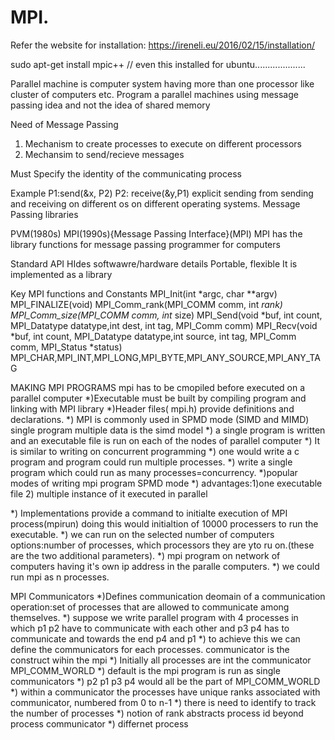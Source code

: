 # MPI.
Refer the website for installation:
  https://ireneli.eu/2016/02/15/installation/
  
  sudo apt-get install mpic++ // even this installed for ubuntu....................
  
  
 Parallel machine is computer system having more than one processor like cluster of computers etc.
 Program a parallel machines using message passing idea and not the idea of shared memory
 
 Need of Message Passing
  1) Mechanism to create processes to execute on different processors
  2) Mechansim to send/recieve messages
  
 Must Specify the identity of the communicating process
 
 Example
 P1:send(&x, P2)  P2: receive(&y,P1)
 explicit sending from sending and receiving on different os on different operating systems.
 Message Passing libraries
 
 PVM(1980s)
 MPI(1990s){Message Passing Interface}(MPI)
 MPI has the library functions for message passing programmer for computers
 
 Standard API
 HIdes softwawre/hardware details
 Portable, flexible
 It is implemented as a library
 
 Key MPI functions and Constants
 MPI_Init(int *argc, char **argv) 
 MPI_FINALIZE(void)
 MPI_Comm_rank(MPI_COMM comm, int *rank)
 MPI_Comm_size(MPI_COMM comm, int* size)
 MPI_Send(void *buf, int count, MPI_Datatype datatype,int dest, int tag, MPI_Comm comm)
 MPI_Recv(void *buf, int count, MPI_Datatype datatype,int source, int tag, MPI_Comm comm, MPI_Status *status)
 MPI_CHAR,MPI_INT,MPI_LONG,MPI_BYTE,MPI_ANY_SOURCE,MPI_ANY_TAG
 
 
MAKING MPI PROGRAMS
mpi has to be cmopiled before executed on a parallel computer
*)Executable must be built by compiling program and linking with MPI library
*)Header files( mpi.h) provide definitions and declarations.
*) MPI is commonly used in SPMD mode (SIMD and MIMD) single program multiple data is the simd model 
*) a single program is written and an executable file is run on each of the nodes of parallel computer
*) It is similar to writing on concurrent programming
*) one would write a c program and program could run multiple processes.
*) write a single program which could run as many processes=concurrency.
*)popular modes of writing mpi program SPMD mode
*) advantages:1)one executable file
              2) multiple instance of it executed in parallel
              
*) Implementations provide a command to initialte execution of MPI process(mpirun) doing this would initialtion of 10000 processers to run the executable.
*) we can run on the selected number of computers options:number of processes, which processors they are yto ru on.(these are the two additional parameters).
*) mpi program on network of computers having it's own ip address in the paralle computers.
*) we could run mpi as n processes. 

MPI Communicators
*)Defines communication deomain of a communication operation:set of processes that are allowed to communicate among themselves.
*) suppose we write parallel program with 4 processes in which p1 p2 have to communicate with each other and p3 p4 has to communicate and towards the end p4 and p1
*) to achieve this we can define the communicators for each processes. communicator is the construct wihin the mpi
*) Initially all processes are int the communicator MPI_COMM_WORLD
*) default is the mpi program is run as single communicators
*) p2 p1 p3 p4 would all be the part of MPI_COMM_WORLD
*) within a communicator the processes have unique ranks associated with communicator, numbered from 0 to n-1
*) there is need to identify to track the number of processes 
*) notion of rank abstracts process id beyond process communicator
*) differnet process
